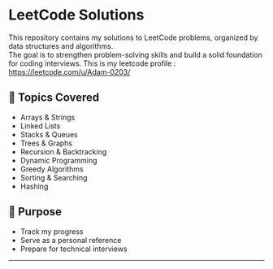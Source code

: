 # LeetCode Solutions

This repository contains my solutions to LeetCode problems, organized by data structures and algorithms.  
The goal is to strengthen problem-solving skills and build a solid foundation for coding interviews.
This is my leetcode profile : https://leetcode.com/u/Adam-0203/

## 📂 Topics Covered
- Arrays & Strings
- Linked Lists
- Stacks & Queues
- Trees & Graphs
- Recursion & Backtracking
- Dynamic Programming
- Greedy Algorithms
- Sorting & Searching
- Hashing

## 🚀 Purpose
- Track my progress  
- Serve as a personal reference  
- Prepare for technical interviews  

---
